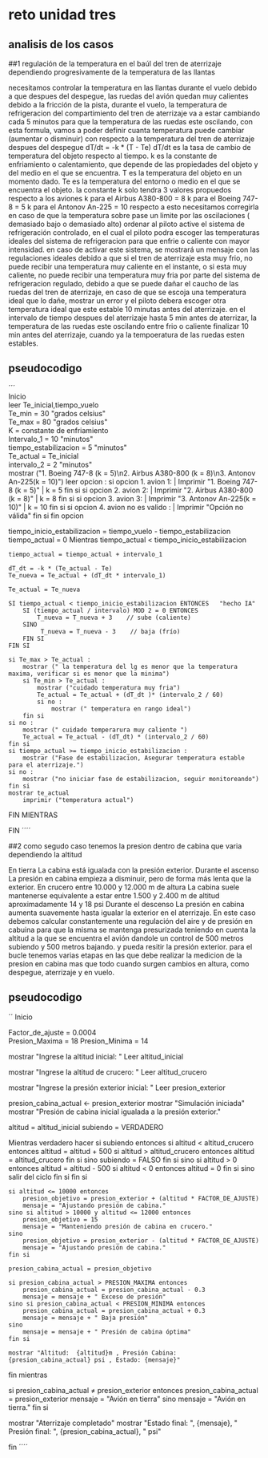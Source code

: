 # reto unidad tres 
## analisis de los casos 

##1 regulación de la temperatura en el baúl del tren de aterrizaje dependiendo progresivamente de la temperatura de las llantas 

necesitamos controlar la temperatura en las llantas durante el vuelo debido a que despues del despegue, las ruedas del avión
quedan muy calientes debido a la fricción de la pista, durante el vuelo, la temperatura de refrigeracion del compartimiento del tren de aterrizaje
va a estar cambiando cada 5 minutos para que la temperatura de las ruedas este oscilando, con esta formula,
vamos a poder definir cuanta temperatura puede cambiar (aumentar o disminuir) con respecto a la temperatura del tren de aterrizaje despues del despegue
dT/dt = -k * (T - Te)
dT/dt es la tasa de cambio de temperatura del objeto respecto al tiempo.
k es la constante de enfriamiento o calentamiento, que depende de las propiedades del objeto y del medio en el que se encuentra.
T es la temperatura del objeto en un momento dado.
Te es la temperatura del entorno o medio en el que se encuentra el objeto.
la constante k solo tendra 3 valores propuedos respecto a los aviones
k para el Airbus A380-800 = 8
k para  el Boeing 747-8 = 5
k para el Antonov An-225 = 10
respecto a esto necesitamos corregirla
en caso de que la temperatura sobre pase un limite por las oscilaciones ( demasiado bajo o demasiado alto) ordenar al piloto active el sistema de refrigeración controlado, en el cual el piloto podra escoger
las temperaturas ideales del sistema de refrigeracion para que enfrie o caliente con mayor intensidad. en caso de activar este sistema, se mostrará un mensaje con las regulaciones ideales
debido a que si el tren de aterrizaje esta muy frio, no puede recibir una temperatura muy caliente en el instante, o si esta muy caliente, no puede recibir una temperatura muy fria por parte del sistema de refrigeracion
regulado, debido a que se puede dañar el caucho de las ruedas del tren de aterrizaje, en caso de que se escoja una temperatura ideal que lo dañe, mostrar un error y el piloto debera escoger otra temperatura ideal
que este estable 10 minutas antes del aterrizaje. en el intervalo de tiempo despues del aterrizaje hasta 5 min antes de aterrizar, la temperatura
de las ruedas este oscilando entre frio o caliente
finalizar 10 min antes del aterrizaje, cuando ya la tempoeratura de las ruedas esten estables.

## pseudocodigo
´´´  
Inicio  
leer Te_inicial,tiempo_vuelo       
Te_min = 30 "grados celsius"    
Te_max = 80 "grados celsius"    
K = constante de enfriamiento   
Intervalo_1 = 10 "minutos"     
tiempo_estabilizacion = 5 "minutos"    
Te_actual = Te_inicial        
intervalo_2 = 2 "minutos"   
mostrar ("1. Boeing 747-8 (k = 5)\n2. Airbus A380-800 (k = 8)\n3. Antonov An-225(k = 10)")
leer opcion :
    si opcion 1. avion 1:
    |   Imprimir "1. Boeing 747-8 (k = 5)"
    |   k = 5
    fin si
    si opcion 2. avion 2:
    |   Imprimir "2. Airbus A380-800 (k = 8)"
    |   k = 8
    fin si
    si opcion 3. avion 3:
    |   Imprimir "3. Antonov An-225(k = 10)"
    |   k = 10
    fin si 
    si opcion 4. avion no es valido :
    |   Imprimir "Opción no válida"
    fin si 
fin opcion

tiempo_inicio_estabilizacion = tiempo_vuelo - tiempo_estabilizacion 
tiempo_actual = 0
Mientras  tiempo_actual < tiempo_inicio_estabilizacion
    
    tiempo_actual = tiempo_actual + intervalo_1
   
    dT_dt = -k * (Te_actual - Te)
    Te_nueva = Te_actual + (dT_dt * intervalo_1)
   
    Te_actual = Te_nueva
    
    SI tiempo_actual < tiempo_inicio_estabilizacion ENTONCES   "hecho IA"
        SI (tiempo_actual / intervalo) MOD 2 = 0 ENTONCES
            T_nueva = T_nueva + 3    // sube (caliente)
        SINO
             T_nueva = T_nueva - 3    // baja (frío)
        FIN SI
    FIN SI

    si Te_max > Te_actual :
        mostrar (" la temperatura del lg es menor que la temperatura maxima, verificar si es menor que la minima")
        si Te_min > Te_actual :
            mostrar ("cuidado temperatura muy fria")
            Te_actual = Te_actual + (dT_dt )* (intervalo_2 / 60)
            si no :
                mostrar (" temperatura en rango ideal")
        fin si
    si no : 
        mostrar (" cuidado temperarura muy caliente ")
        Te_actual = Te_actual - (dT_dt) * (intervalo_2 / 60)
    fin si
    si tiempo_actual >= tiempo_inicio_estabilizacion :
        mostrar ("Fase de estabilizacion, Asegurar temperatura estable para el aterrizaje.")
    si no :
        mostrar ("no iniciar fase de estabilizacion, seguir monitoreando")
    fin si
    mostrar te_actual
        imprimir ("temperatura actual")
FIN MIENTRAS


FIN
´´´´



##2 como segudo caso tenemos la presion dentro de cabina  que varia dependiendo la altitud

En tierra La cabina está igualada con la presión exterior.
Durante el ascenso La presión en cabina empieza a disminuir, pero de forma más lenta que la exterior.
En crucero entre 10.000 y 12.000 m de altura  La cabina suele mantenerse equivalente a estar entre 1.500 y 2.400 m
de altitud aproximadamente 14 y 18 psi
Durante el descenso  La presión en cabina aumenta suavemente hasta igualar la exterior en el aterrizaje.
En este caso debemos calcular constantemente una regulación del aire y de presión en cabuina para que la misma se mantenga presurizada teniendo en cuenta la altitud a la que se encuentra el avión dandole un control de 500 metros subiendo y 500 metros bajando.
y pueda resitir la presión exterior.
para el bucle tenemos varias etapas en las que debe realizar la medicion de la presion en cabina mas que todo cuando surgen cambios en altura, como despegue, aterrizaje y en vuelo.

## pseudocodigo
´´
Inicio

Factor_de_ajuste = 0.0004  
Presion_Maxima = 18
Presion_Minima = 14

mostrar  "Ingrese la altitud inicial: "
Leer altitud_inicial

mostrar "Ingrese la altitud de crucero: "
Leer altitud_crucero

mostrar "Ingrese la presión exterior inicial: "
Leer presion_exterior

presion_cabina_actual ← presion_exterior
mostrar "Simulación iniciada"
mostrar "Presión de cabina inicial igualada a la presión exterior."

altitud = altitud_inicial
subiendo = VERDADERO

Mientras verdadero hacer
    si subiendo entonces
        si altitud < altitud_crucero entonces
            altitud = altitud + 500
            si altitud > altitud_crucero entonces
                altitud = altitud_crucero
            fin si
        sino
            subiendo = FALSO
        fin si
    sino
        si altitud > 0 entonces
            altitud = altitud - 500
            si altitud < 0 entonces
                altitud = 0
            fin si
        sino
            salir del ciclo
        fin si
    fin si

    si altitud <= 10000 entonces
        presion_objetivo = presion_exterior + (altitud * FACTOR_DE_AJUSTE)
        mensaje = "Ajustando presión de cabina."
    sino si altitud > 10000 y altitud <= 12000 entonces
        presion_objetivo = 15
        mensaje = "Manteniendo presión de cabina en crucero."
    sino
        presion_objetivo = presion_exterior - (altitud * FACTOR_DE_AJUSTE)
        mensaje = "Ajustando presión de cabina."
    fin si

    presion_cabina_actual = presion_objetivo

    si presion_cabina_actual > PRESION_MAXIMA entonces
        presion_cabina_actual = presion_cabina_actual - 0.3
        mensaje = mensaje + " Exceso de presión"
    sino si presion_cabina_actual < PRESION_MINIMA entonces
        presion_cabina_actual = presion_cabina_actual + 0.3
        mensaje = mensaje + " Baja presión"
    sino
        mensaje = mensaje + " Presión de cabina óptima"
    fin si

    mostrar "Altitud:  {altitud}m , Presión Cabina: {presion_cabina_actual} psi , Estado: {mensaje}"

fin mientras

si presion_cabina_actual ≠ presion_exterior entonces
    presion_cabina_actual = presion_exterior
    mensaje = "Avión en tierra"
sino
    mensaje = "Avión en tierra."
fin si

mostrar "Aterrizaje completado"
mostrar "Estado final: ", {mensaje}, " Presión final: ", {presion_cabina_actual}, " psi"

fin
´´´´